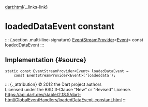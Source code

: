[dart:html](../../dart-html/dart-html-library){._links-link}

loadedDataEvent constant
========================

::: {.section .multi-line-signature}
[EventStreamProvider](../eventstreamprovider-class)\<[Event](../event-class)\>
const loadedDataEvent
:::

Implementation {#source}
--------------

``` {.language-dart data-language="dart"}
static const EventStreamProvider<Event> loadedDataEvent =
    const EventStreamProvider<Event>('loadeddata');
```

::: {._attribution}
© 2012 the Dart project authors\
Licensed under the BSD 3-Clause \"New\" or \"Revised\" License.\
<https://api.dart.dev/stable/2.18.5/dart-html/GlobalEventHandlers/loadedDataEvent-constant.html>
:::
